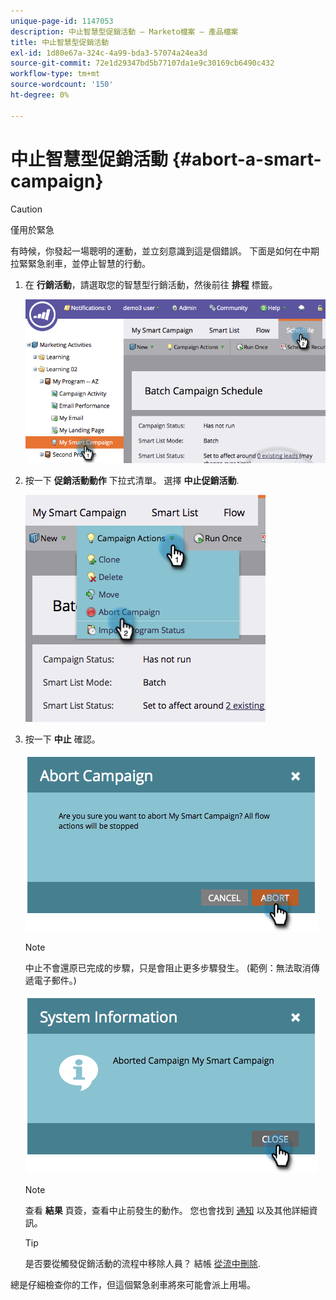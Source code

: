 ```yaml
---
unique-page-id: 1147053
description: 中止智慧型促銷活動 — Marketo檔案 — 產品檔案
title: 中止智慧型促銷活動
exl-id: 1d80e67a-324c-4a99-bda3-57074a24ea3d
source-git-commit: 72e1d29347bd5b77107da1e9c30169cb6490c432
workflow-type: tm+mt
source-wordcount: '150'
ht-degree: 0%

---
```


# 中止智慧型促銷活動 {#abort-a-smart-campaign}

>[!CAUTION]
>
>僅用於緊急

有時候，你發起一場聰明的運動，並立刻意識到這是個錯誤。 下面是如何在中期拉緊緊急剎車，並停止智慧的行動。

1. 在 **行銷活動**，請選取您的智慧型行銷活動，然後前往 **排程** 標籤。

   ![](assets/image2014-9-22-16-3a19-3a44.png)

1. 按一下 **促銷活動動作** 下拉式清單。 選擇 **中止促銷活動**.

   ![](assets/image2014-9-22-16-19-48.png)

1. 按一下 **中止** 確認。

   ![](assets/image2014-9-22-16-3a19-3a57.png)

   >[!NOTE]
   >
   >中止不會還原已完成的步驟，只是會阻止更多步驟發生。 (範例：無法取消傳遞電子郵件。)

   ![](assets/image2014-9-22-16-3a20-3a0.png)

   >[!NOTE]
   >
   >查看 **結果** 頁簽，查看中止前發生的動作。 您也會找到  [通知](/help/marketo/product-docs/core-marketo-concepts/miscellaneous/understanding-notifications.md) 以及其他詳細資訊。

   >[!TIP]
   >
   >是否要從觸發促銷活動的流程中移除人員？ 結帳 [從流中刪除](/help/marketo/product-docs/core-marketo-concepts/smart-campaigns/flow-actions/remove-from-flow.md).

總是仔細檢查你的工作，但這個緊急剎車將來可能會派上用場。
